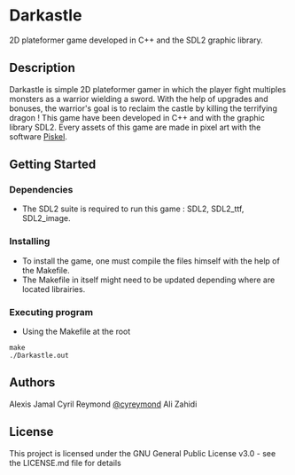 # Darkastle

2D plateformer game developed in C++ and the SDL2 graphic library.

## Description

Darkastle is simple 2D plateformer gamer in which the player fight multiples monsters as a warrior wielding a sword.
With the help of upgrades and bonuses, the warrior's goal is to reclaim the castle by killing the terrifying dragon !
This game have been developed in C++ and with the graphic library SDL2. Every assets of this game are made in pixel art
with the software [Piskel](https://www.piskelapp.com).

## Getting Started

### Dependencies

* The SDL2 suite is required to run this game : SDL2, SDL2_ttf, SDL2_image.

### Installing

* To install the game, one must compile the files himself with the help of the Makefile.
* The Makefile in itself might need to be updated depending where are located librairies.

### Executing program

* Using the Makefile at the root
```
make
./Darkastle.out
```

## Authors

Alexis Jamal
Cyril Reymond [@cyreymond](https://github.com/creymond?tab=repositories)
Ali Zahidi

## License

This project is licensed under the GNU General Public License v3.0 - see the LICENSE.md file for details
